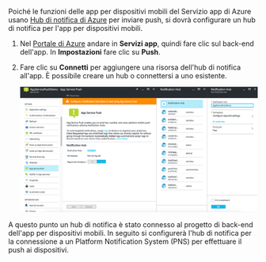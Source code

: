 Poiché le funzioni delle app per dispositivi mobili del Servizio app di Azure usano [Hub di notifica di Azure] per inviare push, si dovrà configurare un hub di notifica per l'app per dispositivi mobili.

1. Nel [Portale di Azure] andare in **Servizi app**, quindi fare clic sul back-end dell'app. In **Impostazioni** fare clic su **Push**.
2. Fare clic su **Connetti** per aggiungere una risorsa dell'hub di notifica all'app. È possibile creare un hub o connettersi a uno esistente.

    ![](./media/app-service-mobile-create-notification-hub/configure-hub-flow.png)

A questo punto un hub di notifica è stato connesso al progetto di back-end dell'app per dispositivi mobili. In seguito si configurerà l'hub di notifica per la connessione a un Platform Notification System (PNS) per effettuare il push ai dispositivi.

[Portale di Azure]: https://portal.azure.com/
[Hub di notifica di Azure]: https://azure.microsoft.com/en-us/documentation/articles/notification-hubs-push-notification-overview/
